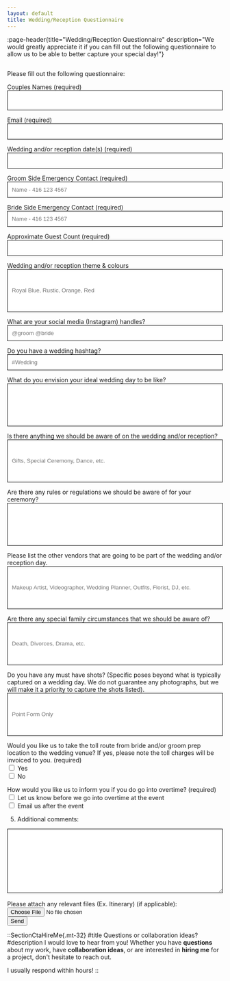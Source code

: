 ```yaml
---
layout: default
title: Wedding/Reception Questionnaire
---
```


:page-header{title="Wedding/Reception Questionnaire" description="We would greatly appreciate it if you can fill out the following questionnaire to allow us to be able to better capture your special day!"}

##

<form
  action="https://formspree.io/f/mdovqaql"
  method="POST"
  enctype="multipart/form-data"
>

Please fill out the following questionnaire:

Couples Names (required)
<input type="text" name="name" style="color: black; height: 46px; width: 100%; padding: 10px; border: 1px solid black;" aria-required="true" required>

Email (required)
<input type="email" name="email" style="color: black; width: 100%; padding: 10px; border: 1px solid black;" aria-required="true" required>

Wedding and/or reception date(s) (required)
<input type="text" name="date" style="color: black; width: 100%; padding: 10px; border: 1px solid black;" aria-required="true" required>

Groom Side Emergency Contact (required)
<input type="text" name="groom emergency" style="color: black; width: 100%; padding: 10px; border: 1px solid black;" placeholder="Name - 416 123 4567" aria-required="true" required>

Bride Side Emergency Contact (required)
<input type="text" name="bride emergency" style="color: black; width: 100%; padding: 10px; border: 1px solid black;" placeholder="Name - 416 123 4567" aria-required="true" required>

Approximate Guest Count (required)
<input type="text" name="guest count" style="color: black; width: 100%; padding: 10px; border: 1px solid black;" aria-required="true" required>

Wedding and/or reception theme & colours
<input type="text" name="themestyle" style="color: black; width: 100%; padding: 10px; height: 100px; border: 1px solid black;"  placeholder="Royal Blue, Rustic, Orange, Red">

What are your social media (Instagram) handles?
<input type="text" name="instagram" style="color: black; width: 100%; padding: 10px; border: 1px solid black;" placeholder="@groom @bride" >

Do you have a wedding hashtag?
<input type="text" name="hashtag" style="color: black; width: 100%; padding: 10px; border: 1px solid black;" placeholder="#Wedding">

What do you envision your ideal wedding day to be like?
<input type="text" name="ideal" style="color: black; width: 100%; padding: 10px; height: 100px; border: 1px solid black;">

Is there anything we should be aware of on the wedding and/or reception?
<input type="text" name="aware" style="color: black; width: 100%; padding: 10px; height: 100px; border: 1px solid black;" placeholder="Gifts, Special Ceremony, Dance, etc.">

Are there any rules or regulations we should be aware of for your ceremony?
<input type="text" name="regulations" style="color: black; width: 100%; padding: 10px; height: 100px; border: 1px solid black;">

Please list the other vendors that are going to be part of the wedding and/or reception day.
<input type="text" name="vendors" style="color: black; width: 100%; padding: 10px; height: 100px; border: 1px solid black;" placeholder="Makeup Artist, Videographer, Wedding Planner, Outfits, Florist, DJ, etc.">

Are there any special family circumstances that we should be aware of?
<input type="text" name="family" style="color: black; width: 100%; padding: 10px; height: 100px; border: 1px solid black;" placeholder="Death, Divorces, Drama, etc.">

Do you have any must have shots? (Specific poses beyond what is typically captured on a wedding day. We do not guarantee any photographs, but we will make it a priority to capture the shots listed).
<input type="text" name="shots" style="color: black; width: 100%; padding: 10px; height: 100px; border: 1px solid black;" placeholder="Point Form Only">

Would you like us to take the toll route from bride and/or groom prep location to the wedding venue? If yes, please note the toll charges will be invoiced to you.
(required)
<br>
<input type="checkbox" name="toll" value="Yes"> Yes
<br>
<input type="checkbox" name="toll" value="No"> No

How would you like us to inform you if you do go into overtime?
(required)
<br>
<input type="checkbox" name="overtime" value="Let us know before we go into overtime at the event"> Let us know before we go into overtime at the event
<br>
<input type="checkbox" name="overtime" value="Email us after the event"> Email us after the event

5. Additional comments:
<textarea name="comments" style="color: black; width: 100%; height: 150px; padding: 10px; border: 1px solid black;"></textarea>


  <br>
  <label>
    <br>
    Please attach any relevant files (Ex. Itinerary) (if applicable):
    <input type="file" name="upload">
  </label>
  <br>
  <button type="submit">Send</button>
<br>
</form>





::SectionCtaHireMe{.mt-32}
#title
Questions or collaboration ideas?
#description
I would love to hear from you! Whether you have __questions__ about my work, have __collaboration ideas__, or are interested in __hiring me__ for a project, don't hesitate to reach out.

I usually respond within hours!
::
